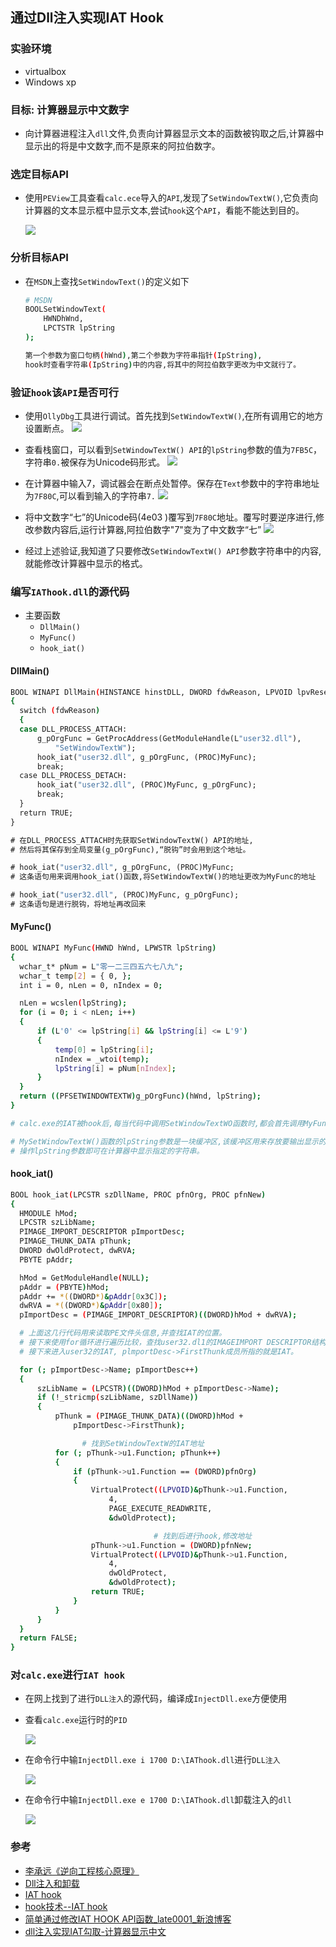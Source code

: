 ## 通过Dll注入实现IAT Hook

### 实验环境

- virtualbox
- Windows xp

### 目标: 计算器显示中文数字

- 向计算器进程注入`dll`文件,负责向计算器显示文本的函数被钩取之后,计算器中显示出的将是中文数字,而不是原来的阿拉伯数字。

### 选定目标API

- 使用`PEView`工具查看`calc.ece`导入的`API`,发现了`SetWindowTextW()`,它负责向计算器的文本显示框中显示文本,尝试`hook`这个`API`，看能不能达到目的。
  
  ![](images/选定目标API.PNG)

### 分析目标API

- 在`MSDN`上查找`SetWindowText()`的定义如下

  ```bash
  # MSDN
  BOOLSetWindowText(   
      HWNDhWnd,   
      LPCTSTR lpString 
  );

  第一个参数为窗口句柄(hWnd),第二个参数为字符串指针(IpString),
  hook时查看字符串(IpString)中的内容,将其中的阿拉伯数字更改为中文就行了。
  ```

### 验证`hook`该`API`是否可行

- 使用`OllyDbg`工具进行调试。首先找到`SetWindowTextW()`,在所有调用它的地方设置断点。
  ![](images/设置断点.PNG)

- 查看栈窗口，可以看到`SetWindowTextW() API`的`lpString`参数的值为`7FB5C`，字符串`0.`被保存为Unicode码形式。
  ![](images/0.PNG)

- 在计算器中输入7，调试器会在断点处暂停。保存在`Text`参数中的字符串地址为`7F80C`,可以看到输入的字符串`7.`
  ![](images/7.PNG)

- 将中文数字“七”的Unicode码(4e03 )覆写到`7F80C`地址。覆写时要逆序进行,修改参数内容后,运行计算器,阿拉伯数字"7"变为了中文数字“七”
  ![](images/中文数字7.PNG)

- 经过上述验证,我知道了只要修改`SetWindowTextW() API`参数字符串中的内容,就能修改计算器中显示的格式。
  
### 编写`IAThook.dll`的源代码

- 主要函数
   - `DllMain()`
   - `MyFunc()`
   - `hook_iat()`
  
#### DllMain()

  ```bash
  BOOL WINAPI DllMain(HINSTANCE hinstDLL, DWORD fdwReason, LPVOID lpvReserved)
  {
	switch (fdwReason)
	{
	case DLL_PROCESS_ATTACH: 
		g_pOrgFunc = GetProcAddress(GetModuleHandle(L"user32.dll"),
			"SetWindowTextW"); 
		hook_iat("user32.dll", g_pOrgFunc, (PROC)MyFunc);
		break;
	case DLL_PROCESS_DETACH:
		hook_iat("user32.dll", (PROC)MyFunc, g_pOrgFunc);
		break;
	}
	return TRUE;
  }

  # 在DLL_PROCESS_ATTACH时先获取SetWindowTextW() API的地址,
  # 然后将其保存到全局变量(g_pOrgFunc),“脱钩”时会用到这个地址。

  # hook_iat("user32.dll", g_pOrgFunc, (PROC)MyFunc;
  # 这条语句用来调用hook_iat()函数,将SetWindowTextW()的地址更改为MyFunc的地址

  # hook_iat("user32.dll", (PROC)MyFunc, g_pOrgFunc);
  # 这条语句是进行脱钩，将地址再改回来
  ```

#### MyFunc()

  ```bash
  BOOL WINAPI MyFunc(HWND hWnd, LPWSTR lpString)
  {
	wchar_t* pNum = L"零一二三四五六七八九";
	wchar_t temp[2] = { 0, };
	int i = 0, nLen = 0, nIndex = 0;

	nLen = wcslen(lpString);
	for (i = 0; i < nLen; i++)
	{
		if (L'0' <= lpString[i] && lpString[i] <= L'9')
		{
			temp[0] = lpString[i];
			nIndex = _wtoi(temp);
			lpString[i] = pNum[nIndex];
		}
	}
	return ((PFSETWINDOWTEXTW)g_pOrgFunc)(hWnd, lpString);
  }
  
  # calc.exe的IAT被hook后,每当代码中调用SetWindowTextWO函数时,都会首先调用MyFunc函数

  # MySetWindowTextW()函数的lpString参数是一块缓冲区,该缓冲区用来存放要输出显示的字符串
  # 操作lpString参数即可在计算器中显示指定的字符串。
  ```

#### hook_iat()

  ```bash
  BOOL hook_iat(LPCSTR szDllName, PROC pfnOrg, PROC pfnNew)
  {
	HMODULE hMod;
	LPCSTR szLibName;
	PIMAGE_IMPORT_DESCRIPTOR pImportDesc;
	PIMAGE_THUNK_DATA pThunk;
	DWORD dwOldProtect, dwRVA;
	PBYTE pAddr;

	hMod = GetModuleHandle(NULL);
	pAddr = (PBYTE)hMod;
	pAddr += *((DWORD*)&pAddr[0x3C]);
	dwRVA = *((DWORD*)&pAddr[0x80]);
	pImportDesc = (PIMAGE_IMPORT_DESCRIPTOR)((DWORD)hMod + dwRVA);

    # 上面这几行代码用来读取PE文件头信息,并查找IAT的位置。
    # 接下来使用for循环进行遍历比较，查找user32.dl1的IMAGEIMPORT DESCRIPTOR结构体地址。
    # 接下来进入user32的IAT, plmportDesc->FirstThunk成员所指的就是IAT。

	for (; pImportDesc->Name; pImportDesc++)
	{
		szLibName = (LPCSTR)((DWORD)hMod + pImportDesc->Name);
		if (!_stricmp(szLibName, szDllName))
		{
			pThunk = (PIMAGE_THUNK_DATA)((DWORD)hMod +
				pImportDesc->FirstThunk);

                  # 找到SetWindowTextW的IAT地址
			for (; pThunk->u1.Function; pThunk++)
			{
				if (pThunk->u1.Function == (DWORD)pfnOrg)
				{
					VirtualProtect((LPVOID)&pThunk->u1.Function,
						4,
						PAGE_EXECUTE_READWRITE,
						&dwOldProtect);

                                  # 找到后进行hook,修改地址
					pThunk->u1.Function = (DWORD)pfnNew;
					VirtualProtect((LPVOID)&pThunk->u1.Function,
						4,
						dwOldProtect,
						&dwOldProtect);
					return TRUE;
				}
			}
		}
	}
	return FALSE;
  }
  ```

### 对`calc.exe`进行`IAT hook`

- 在网上找到了进行`DLL注入`的源代码，编译成`InjectDll.exe`方便使用
- 查看`calc.exe`运行时的`PID`

  ![](images/PID.PNG)

- 在命令行中输`InjectDll.exe i 1700 D:\IAThook.dll`进行`DLL注入`
  
  ![](images/注入dll.PNG)

- 在命令行中输`InjectDll.exe e 1700 D:\IAThook.dll`卸载注入的`dll`

  ![](images/卸载dll.PNG)

### 参考

- [李承远《逆向工程核心原理》](https://blog.csdn.net/bangren3304/article/details/101078611?utm_medium=distribute.pc_relevant.none-task-blog-title-6&spm=1001.2101.3001.4242)
- [Dll注入和卸载](https://www.52pojie.cn/thread-1142368-1-1.html)
- [IAT hook](https://blog.csdn.net/enjoy5512/article/details/51570116)
- [hook技术--IAT hook](https://www.cnblogs.com/freesec/p/6558848.html)
- [简单通过修改IAT HOOK API函数_late0001_新浪博客](http://blog.sina.com.cn/s/blog_af35592a0102vcky.html)
- [dll注入实现IAT勾取-计算器显示中文](https://www.cnblogs.com/hanhandaren/p/11499073.html)